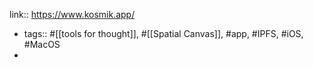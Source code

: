 link:: https://www.kosmik.app/

- tags:: #[[tools for thought]], #[[Spatial Canvas]], #app, #IPFS, #iOS, #MacOS
-